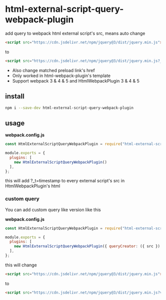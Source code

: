 # html-external-script-query-webpack-plugin

add query to webpack html external script's src, means auto change

```html
<script src="https://cdn.jsdelivr.net/npm/jquery@3/dist/jquery.min.js"></script>
```

to 

```html
<script src="https://cdn.jsdelivr.net/npm/jquery@3/dist/jquery.min.js?_t=1747118972970"></script>
```

- Also change matched preload link's href
- Only worked in html-webpack-plugin's template
- Support webpack 3 & 4 & 5 and HtmlWebpackPlugin 3 & 4 & 5

## install

```bash
npm i --save-dev html-external-script-query-webpack-plugin
```

## usage

**webpack.config.js**

```js
const HtmlExternalScriptQueryWebpackPlugin = require("html-external-script-query-webpack-plugin");

module.exports = {
  plugins: [
    new HtmlExternalScriptQueryWebpackPlugin()
  ],
};
```

this will add ?_t=timestamp to every external script's src in HtmlWebpackPlugin's html

### custom query

You can add custom query like version like this

**webpack.config.js**

```js
const HtmlExternalScriptQueryWebpackPlugin = require("html-external-script-query-webpack-plugin");

module.exports = {
  plugins: [
    new HtmlExternalScriptQueryWebpackPlugin({ queryCreator: ({ src }) => ({ version: 'v1' }) })
  ],
};
```

this will change

```html
<script src="https://cdn.jsdelivr.net/npm/jquery@3/dist/jquery.min.js"></script>
```

to 

```html
<script src="https://cdn.jsdelivr.net/npm/jquery@3/dist/jquery.min.js?version=v1"></script>
```
